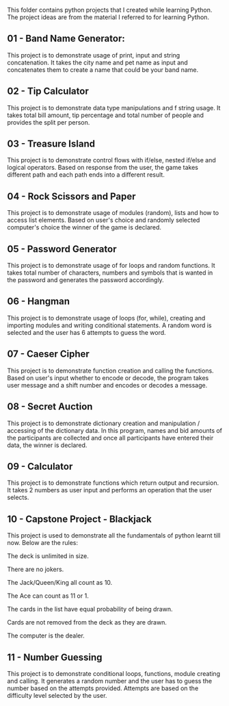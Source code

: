 This folder contains python projects that I created while learning Python.
The project ideas are from the material I referred to for learning Python.

## 01 - Band Name Generator:
This project is to demonstrate usage of print, input and string concatenation. It takes the city name and pet name as input and concatenates them to create a name that could be your band name.

## 02 - Tip Calculator
This project is to demonstrate data type manipulations and f string usage. It takes total bill amount, tip percentage and total number of people and provides the split per person.

## 03 - Treasure Island
This project is to demonstrate control flows with if/else, nested if/else and logical operators. Based on response from the user, the game takes different path and each path ends into a different result.

## 04 - Rock Scissors and Paper
This project is to demonstrate usage of modules (random), lists and how to access list elements. Based on user's choice and randomly selected computer's choice the winner of the game is declared.

## 05 - Password Generator
This project is to demonstrate usage of for loops and random functions. It takes total number of characters, numbers and symbols that is wanted in the password and generates the password accordingly.

## 06 - Hangman
This project is to demonstrate usage of loops (for, while), creating and importing modules and writing conditional statements. A random word is selected and the user has 6 attempts to guess the word.

## 07 - Caeser Cipher
This project is to demonstrate function creation and calling the functions. Based on user's input whether to encode or decode, the program takes user message and a shift number and encodes or decodes a message.

## 08 - Secret Auction
This project is to demonstrate dictionary creation and manipulation / accessing of the dictionary data. 
In this program, names and bid amounts of the participants are collected and once all participants have entered their data, the winner is declared.

## 09 - Calculator
This project is to demonstrate functions which return output and recursion. It takes 2 numbers as user input and performs an operation that the user selects.

## 10 - Capstone Project - Blackjack
This project is used to demonstrate all the fundamentals of python learnt till now. Below are the rules:

The deck is unlimited in size.

There are no jokers.

The Jack/Queen/King all count as 10.

The Ace can count as 11 or 1.

The cards in the list have equal probability of being drawn.

Cards are not removed from the deck as they are drawn.

The computer is the dealer.

## 11 - Number Guessing
This project is to demonstrate conditional loops, functions, module creating and calling. It generates a random number and the user has to guess the number based on the attempts provided. Attempts are based on the difficulty level selected by the user.
